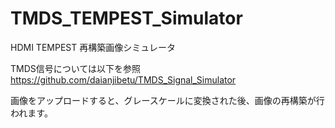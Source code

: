 # TMDS_TEMPEST_Simulator
HDMI TEMPEST 再構築画像シミュレータ

TMDS信号については以下を参照  
https://github.com/daianjibetu/TMDS_Signal_Simulator

画像をアップロードすると、グレースケールに変換された後、画像の再構築が行われます。

